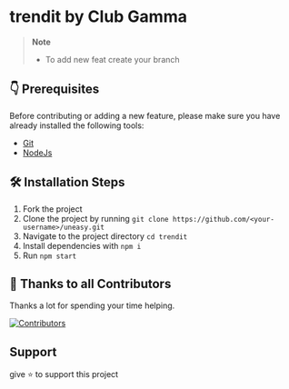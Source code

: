 # trendit by Club Gamma

> **Note**
>
> - To add new feat create your branch

## 👇 Prerequisites

Before contributing or adding a new feature, please make sure you have already installed the following tools:

- [Git](https://git-scm.com/downloads)
- [NodeJs](https://nodejs.org/en/download/)

## 🛠️ Installation Steps

1. Fork the project
2. Clone the project by running `git clone https://github.com/<your-username>/uneasy.git`
3. Navigate to the project directory `cd trendit`
4. Install dependencies with `npm i`
5. Run `npm start`

## 💪 Thanks to all Contributors

Thanks a lot for spending your time helping.

[![Contributors](https://contrib.rocks/image?repo=clubgamma/trendit)](https://github.com/clubgamma/trendit/graphs/contributors)

## Support
give ⭐️ to support this project
